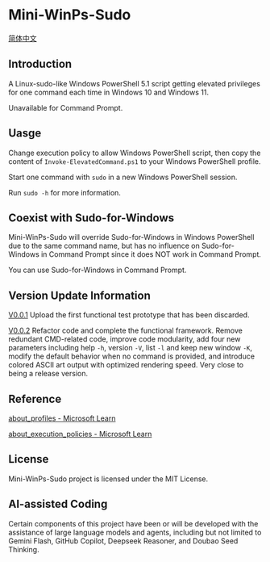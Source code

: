 # Mini-WinPs-Sudo  
[简体中文](https://github.com/BossK73/Mini-WinPs-Sudo/blob/main/README_CHS.md)
## Introduction
A Linux-sudo-like Windows PowerShell 5.1 script getting elevated privileges for one command each time in Windows 10 and Windows 11.

Unavailable for Command Prompt.

## Uasge
Change execution policy to allow Windows PowerShell script, then copy the content of `Invoke-ElevatedCommand.ps1` to your Windows PowerShell profile.

Start one command with `sudo` in a new Windows PowerShell session.

Run `sudo -h` for more information.

## Coexist with Sudo-for-Windows
Mini-WinPs-Sudo will override Sudo-for-Windows in Windows PowerShell due to the same command name, but has no influence on Sudo-for-Windows in Command Prompt since it does NOT work in Command Prompt.

You can use Sudo-for-Windows in Command Prompt.

## Version Update Information
[V0.0.1](https://github.com/BossK73/Mini-WinPs-Sudo/releases/tag/V0.0.1) Upload the first functional test prototype that has been discarded.

[V0.0.2](https://github.com/BossK73/Mini-WinPs-Sudo/releases/tag/V0.0.2) Refactor code and complete the functional framework. Remove redundant CMD-related code, improve code modularity, add four new parameters including help `-h`, version `-V`, list `-l` and keep new window `-K`, modify the default behavior when no command is provided, and introduce colored ASCII art output with optimized rendering speed. Very close to being a release version.

## Reference
[about_profiles - Microsoft Learn](https://learn.microsoft.com/en-us/powershell/module/microsoft.powershell.core/about/about_profiles?view=powershell-5.1)

[about_execution_policies - Microsoft Learn](https://learn.microsoft.com/zh-cn/powershell/module/microsoft.powershell.core/about/about_execution_policies?view=powershell-5.1)

## License
Mini-WinPs-Sudo project is licensed under the MIT License.

## AI-assisted Coding
Certain components of this project have been or will be developed with the assistance of large language models and agents, including but not limited to Gemini Flash, GitHub Copilot, Deepseek Reasoner, and Doubao Seed Thinking.